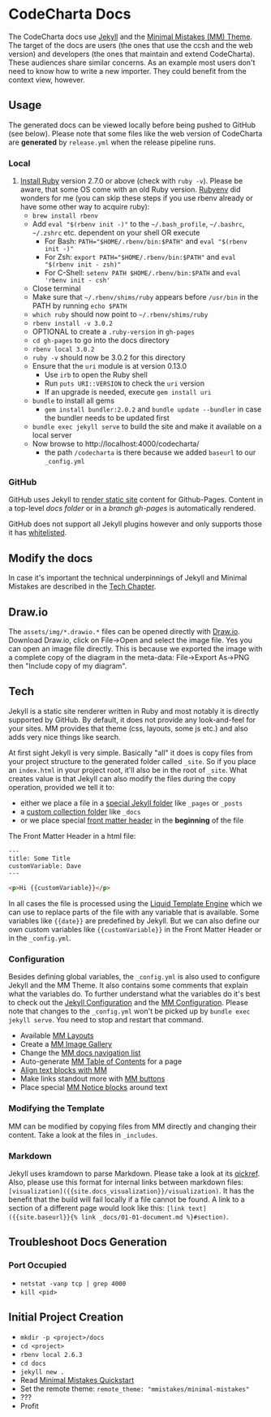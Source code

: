 # CodeCharta Docs

The CodeCharta docs use [Jekyll](https://jekyllrb.com) and the [Minimal Mistakes (MM) Theme](https://mmistakes.github.io/minimal-mistakes/). The target of the docs are users (the ones that use the ccsh and the web version) and developers (the ones that maintain and extend CodeCharta). These audiences share similar concerns. As an example most users don't need to know how to write a new importer. They could benefit from the context view, however.

## Usage

The generated docs can be viewed locally before being pushed to GitHub (see below). Please note that some files like the web version of CodeCharta are **generated** by `release.yml` when the release pipeline runs.

### Local

1. [Install Ruby](https://www.ruby-lang.org/en/documentation/installation/) version 2.7.0 or above (check with `ruby -v`). Please be aware, that some OS come with an old Ruby version. [Rubyenv](https://github.com/rbenv/rbenv#installation) did wonders for me (you can skip these steps if you use rbenv already or have some other way to acquire ruby):
   - `brew install rbenv`
   - Add `eval "$(rbenv init -)"` to the `~/.bash_profile`, `~/.bashrc`, `~/.zshrc` etc. dependent on your shell OR execute
     - For Bash: `PATH="$HOME/.rbenv/bin:$PATH"` and `eval "$(rbenv init -)"`
     - For Zsh: `export PATH="$HOME/.rbenv/bin:$PATH"` and `eval "$(rbenv init - zsh)"`
     - For C-Shell: `setenv PATH $HOME/.rbenv/bin:$PATH` and `eval 'rbenv init - csh'`
   - Close terminal
   - Make sure that `~/.rbenv/shims/ruby` appears before `/usr/bin` in the PATH by running `echo $PATH`
   - `which ruby` should now point to `~/.rbenv/shims/ruby`
   - `rbenv install -v 3.0.2`
   - OPTIONAL to create a `.ruby-version` in `gh-pages`
   - `cd gh-pages` to go into the docs directory
   - `rbenv local 3.0.2`
   - `ruby -v` should now be 3.0.2 for this directory
   - Ensure that the `uri` module is at version 0.13.0
     - Use `irb` to open the Ruby shell
     - Run `puts URI::VERSION` to check the `uri` version
     - If an upgrade is needed, execute `gem install uri`
   - `bundle` to install all gems
     - `gem install bundler:2.0.2` and `bundle update --bundler` in case the bundler needs to be updated first
   - `bundle exec jekyll serve` to build the site and make it available on a local server
   - Now browse to http://localhost:4000/codecharta/
     - the path `/codecharta` is there because we added `baseurl` to our `_config.yml`

### GitHub

GitHub uses Jekyll to [render static site](https://help.github.com/en/articles/about-github-pages-and-jekyll) content for Github-Pages. Content in a top-level _docs folder_ or in a _branch gh-pages_ is automatically rendered.

GitHub does not support all Jekyll plugins however and only supports those it has [whitelisted](https://pages.github.com/versions/).

## Modify the docs

In case it's important the technical underpinnings of Jekyll and Minimal Mistakes are described in the [Tech Chapter](#tech).

## Draw.io

The `assets/img/*.drawio.*` files can be opened directly with [Draw.io](https://about.draw.io/integrations/#integrations_offline). Download Draw.io, click on File->Open and select the image file. Yes you can open an image file directly. This is because we exported the image with a complete copy of the diagram in the meta-data: File->Export As->PNG then "Include copy of my diagram".

## Tech

Jekyll is a static site renderer written in Ruby and most notably it is directly supported by GitHub. By default, it does not provide any look-and-feel for your sites. MM provides that theme (css, layouts, some js etc.) and also adds very nice things like search.

At first sight Jekyll is very simple. Basically "all" it does is copy files from your project structure to the generated folder called `_site`. So if you place an `index.html` in your project root, it'll also be in the root of `_site`. What creates value is that Jekyll can also modify the files during the copy operation, provided we tell it to:

- either we place a file in a [special Jekyll folder](https://jekyllrb.com/docs/structure/) like `_pages` or `_posts`
- a [custom collection folder](https://jekyllrb.com/docs/collections/) like `_docs`
- or we place special [front matter header](https://jekyllrb.com/docs/front-matter/) in the **beginning** of the file

The Front Matter Header in a html file:

```html
---
title: Some Title
customVariable: Dave
---

<p>Hi {{customVariable}}</p>
```

In all cases the file is processed using the [Liquid Template Engine](https://jekyllrb.com/docs/liquid/) which we can use to replace parts of the file with any variable that is available. Some variables like `{{date}}` are predefined by Jekyll. But we can also define our own custom variables like `{{customVariable}}` in the Front Matter Header or in the `_config.yml`.

### Configuration

Besides defining global variables, the `_config.yml` is also used to configure Jekyll and the MM Theme. It also contains some comments that explain what the variables do. To further understand what the variables do it's best to check out the [Jekyll Configuration](https://jekyllrb.com/docs/configuration/) and the [MM Configuration](https://mmistakes.github.io/minimal-mistakes/docs/configuration/). Please note that changes to the `_config.yml` won't be picked up by `bundle exec jekyll serve`. You need to stop and restart that command.

- Available [MM Layouts](https://mmistakes.github.io/minimal-mistakes/docs/layouts/)
- Create a [MM Image Gallery](https://mmistakes.github.io/minimal-mistakes/docs/helpers/#gallery)
- Change the [MM docs navigation list](https://mmistakes.github.io/minimal-mistakes/docs/layouts/#custom-sidebar-navigation-menu)
- Auto-generate [MM Table of Contents](https://mmistakes.github.io/minimal-mistakes/docs/helpers/#table-of-contents) for a page
- [Align text blocks with MM](https://mmistakes.github.io/minimal-mistakes/docs/utility-classes/#text-alignment)
- Make links standout more with [MM buttons](https://mmistakes.github.io/minimal-mistakes/docs/utility-classes/#buttons)
- Place special [MM Notice blocks](https://mmistakes.github.io/minimal-mistakes/docs/utility-classes/#notices) around text

### Modifying the Template

MM can be modified by copying files from MM directly and changing their content. Take a look at the files in `_includes`.

### Markdown

Jekyll uses kramdown to parse Markdown. Please take a look at its [qickref](https://kramdown.gettalong.org/syntax.html#links-and-images). Also, please use this format for internal links between markdown files: `[visualization]({{site.docs_visualization}}/visualization)`. It has the benefit that the build will fail locally if a file cannot be found. A link to a section of a different page would look like this: `[link text]({{site.baseurl}}{% link _docs/01-01-document.md %}#section)`.

## Troubleshoot Docs Generation

### Port Occupied

- `netstat -vanp tcp | grep 4000`
- `kill <pid>`

## Initial Project Creation

- `mkdir -p <project>/docs`
- `cd <project>`
- `rbenv local 2.6.3`
- `cd docs`
- `jekyll new .`
- Read [Minimal Mistakes Quickstart](https://mmistakes.github.io/minimal-mistakes/docs/quick-start-guide/)
- Set the remote theme: `remote_theme: "mmistakes/minimal-mistakes"`
- ???
- Profit
